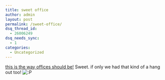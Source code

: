 ```yaml
---
title: sweet office
author: admin
layout: post
permalink: /sweet-office/
dsq_thread_id:
  - 26006249
dsq_needs_sync:
  - 1
categories:
  - Uncategorized
---
```

[this is the way offices should be!][1] Sweet. if only we had that kind of a hang out too! <img src="http://blog.lotas-smartman.net/wp-includes/images/smilies/icon_razz.gif" alt=":P" class="wp-smiley" />

 [1]: http://www.joelonsoftware.com/articles/BionicOffice.html